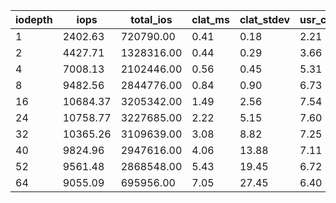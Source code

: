| iodepth| iops| total\_ios| clat\_ms| clat\_stdev| usr\_cpu| sys\_cpu| OSD\_cpu| OSD\_mem| FIO\_cpu| FIO\_mem |
| ---| ---| ---| ---| ---| ---| ---| ---| ---| ---| ---|
 | 1  | 2402.63  | 720790.00  | 0.41  | 0.18  | 2.21  | 1.81  | 191.50  | 37.55  | 27.16  | 0.00 |
 | 2  | 4427.71  | 1328316.00  | 0.44  | 0.29  | 3.66  | 3.08  | 277.54  | 43.12  | 44.70  | 0.00 |
 | 4  | 7008.13  | 2102446.00  | 0.56  | 0.45  | 5.31  | 3.99  | 375.08  | 43.20  | 59.78  | 0.37 |
 | 8  | 9482.56  | 2844776.00  | 0.84  | 0.90  | 6.73  | 4.78  | 470.64  | 43.20  | 72.81  | 0.80 |
 | 16  | 10684.37  | 3205342.00  | 1.49  | 2.56  | 7.54  | 4.87  | 536.90  | 43.20  | 78.80  | 0.91 |
 | 24  | 10758.77  | 3227685.00  | 2.22  | 5.15  | 7.60  | 4.79  | 553.62  | 43.20  | 78.07  | 0.91 |
 | 32  | 10365.26  | 3109639.00  | 3.08  | 8.82  | 7.25  | 4.69  | 550.39  | 43.20  | 75.28  | 0.85 |
 | 40  | 9824.96  | 2947616.00  | 4.06  | 13.88  | 7.11  | 4.63  | 538.13  | 43.20  | 73.58  | 0.80 |
 | 52  | 9561.48  | 2868548.00  | 5.43  | 19.45  | 6.72  | 4.32  | 532.47  | 43.20  | 69.57  | 0.80 |
 | 64  | 9055.09  | 695956.00  | 7.05  | 27.45  | 6.40  | 3.82  | 22.61  | 43.20  | 2.44  | 0.05 |

